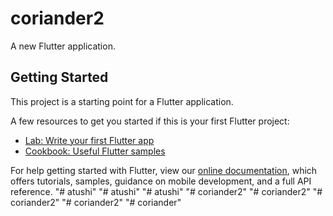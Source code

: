# coriander2

A new Flutter application.

## Getting Started

This project is a starting point for a Flutter application.

A few resources to get you started if this is your first Flutter project:

- [Lab: Write your first Flutter app](https://flutter.dev/docs/get-started/codelab)
- [Cookbook: Useful Flutter samples](https://flutter.dev/docs/cookbook)

For help getting started with Flutter, view our
[online documentation](https://flutter.dev/docs), which offers tutorials,
samples, guidance on mobile development, and a full API reference.
"# atushi" 
"# atushi" 
"# atushi" 
"# coriander2" 
"# coriander2" 
"# coriander2" 
"# coriander2" 
"# coriander" 
